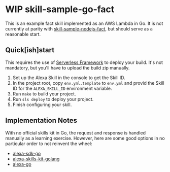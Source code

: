 # WIP skill-sample-go-fact

This is an example fact skill implemented as an AWS Lambda in Go. It is not currently at parity with [skill-sample-nodejs-fact](https://github.cot/alexa/skill-sample-nodejs-fact), but should serve as a reasonable start.

## Quick[ish]start
 
This requires the use of [Serverless Framework](https://serverless.com/) to deploy your build. It's not mandatory, but you'll have to upload the build zip manually.

1. Set up the Alexa Skill in the console to get the Skill ID.
1. In the project root, copy `env.yml.template` to `env.yml` and provid the Skill ID for the `ALEXA_SKILL_ID` environment variable. 
1. Run `make` to build your project.
1. Run `sls deploy` to deploy your project.
1. Finish configuring your skill.

## Implementation Notes

With no official skills kit in Go, the request and response is handled manually as a learning exercise. However, here are some good options in no particular order to not reinvent the wheel:

* [alexa-sdk-go](https://gitlab.com/dasjott/alexa-sdk-go)
* [alexa-skills-kit-golang](https://github.com/ericdaugherty/alexa-skills-kit-golang)
* [alexa-go](https://github.com/arienmalec/alexa-go)

